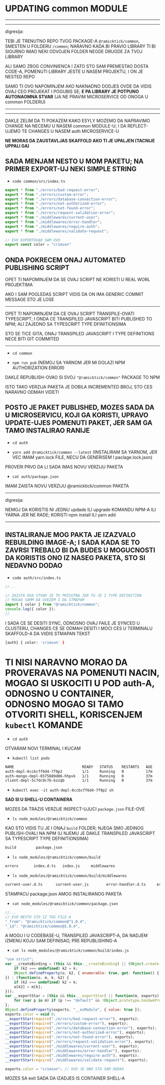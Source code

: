 # UPDATING common MODULE

***
***

digresija:

TEBI JE TRENUTNO REPO TVOG PACKAGE-A `@ramicktick/common`, SMESTEN U FOLDERU `/common`; NARAVNO KADA BI PRAVIO LIBRARY TI BI SIGURNO IMAO NEKI ODVOJEN FOLDER NEGDE DRUGDE ZA TVOJ LIBRARY

ALI SAMO ZBOG CONVINIENCA I ZATO STO SAM PREMESTAO DOSTA CODE-A, POMENUTI LIBRARY JESTE U NASEM PROJEKTU, I ON JE NESTED REPO

SAMO TI OVO NAPOMINJEM AKO NAKNADNO DODJES OVDE DA VIDIS OVAJ CEO PROJEKAT I POGUBIS SE; **E PA LIBRARY JE POTPUNO AUTONAOMNA STVAR** (JA NE PRAVIM MICROSERVICE OD ONOGA U common FOLDERU)

***
***

DAKLE ZELIM DA TI POKAZEM KAKO ESYLY MOZEMO DA NAPRAVIMO CHANGE NA NECEMU U NASEM common MODULE-U; I DA REFLECT-UJEMO TE CHANGES U NASEM auth MICROSERVICE-U

**NE MORAS DA ZAUSTAVLJAS SKAFFOLD AKO TI JE UPALJEN (TACNIJE UPPALI GA)**

## SADA MENJAM NESTO U MOM PAKETU; NA PRIMER EXPORT-UJ NEKI SIMPLE STRING

- `code common/src/index.ts`

```ts
export * from "./errors/bad-request-error";
export * from "./errors/custom-error";
export * from "./errors/database-connection-error";
export * from "./errors/not-authorized-error";
export * from "./errors/not-found-error";
export * from "./errors/request-validation-error";
export * from "./middlewares/current-user";
export * from "./middlewares/error-handler";
export * from "./middlewares/require-auth";
export * from "./middlewares/validate-request";

// EVO EXPORTOVAO SAM OVO
export const color = "crimson"

```

## ONDA POKRECEM ONAJ AUTOMATED PUBLISHING SCRIPT

OPET TI NAPOMINJEM DA SE OVAJ SCRIPT NE KORISTI U REAL WORL PROJEKTIMA

AKO I SAM POGLEDAS SCRIPT VIDIS DA ON IMA GENERIC COMMIT MESSAGE STO JE LOSE

***

OPET TI NAPOMINJEM DA CE OVAJ SCRIPT TRANSPILE-OVATI TYPESCRIPT; I ONDA CE TRANSPILED JAVASCRIPT BITI PUBLISHED TO NPM; ALI ZAJEDNO SA TYPESCRIPT TYPE DFINITIONSIMA

STO SE TICE GITA, ONAJ TRANSPILED JAVASCRIPT I TYPE DEFINITIONS NECE BITI GIT COMMITED

***

- `cd common`

- `npm run pub` (NEMOJ SA YARNOM JER MI DOLAZI NPM AUTHORIZATION ERROR)

DAKLE REPUBLISH-OVAO SI SVOJ `"@ramicktick/common"` PACKAGE TO NPM

ISTO TAKO VERZIJA PAKETA JE DOBILA INCREMENTED BROJ, STO CES NARAVNO ODMAH VIDETI

## POSTO JE PAKET PUBLISHED, MOZES SADA DA U MICROSERVICU, KOJI GA KORISTI, UPRAVO UPDATE-UJES POMENUTI PAKET, JER SAM GA TAMO INSTALIRAO RANIJE

- `cd auth`

- `yarn add @ramicktick/common --latest` (INSTALIRAM SA YARNOM, JER VEC IMAM yarn.lock FILE, NECU DA GENERISEM I paclage.lock.json)

PROVERI PRVO DA LI SADA IMAS NOVU VERZIJU PAKETA

- `cat auth/package.json`

IMAM ZAISTA NOVU VERZIJU @ramicktick/common PAKETA

***

digresija:

NEMOJ DA KORISTIS NI JEDNU updade ILI upgrade KOMANDU NPM-A ILI YARNA JER NE RADE; KORISTI npm install ILI yarn add

***

## INSTALIRANJE MOG PAKTA JE IZAZVALO REBUILDING IMAGE-A; I SADA KADA SE TO ZAVRSI TREBALO BI DA BUDES U MOGUCNOSTI DA KORISTIS ONO IZ NASEG PAKETA, STO SI NEDAVNO DODAO

- `code auth/src/index.ts`

```ts
//...

// ZAISTA OVA STVAR JE TU PRISUTNA JER TU JE I TYPE DEFINITION
// MOGAO SAMM DA UVEZEM I DA STMAPAM
import { color } from "@ramicktick/common";
console.log({ color });
//
```

I SADA CE SE DESITI SYNC, ODNOSNO OVAJ FAILE JE SYNCED U CLUSTERU, CHANGES CE SE ODMAH DESITI I MOCI CES U TERMINALU SKAFFOLD-A DA VIIDIS STMAPAN TEKST

```zsh
[auth] { color: 'crimson' }
```

# TI NISI NARAVNO MORAO DA PROVERAVAS NA POMENUTI NACIN, MOGAO SI USKOCITI U POD auth-A, ODNOSNO U CONTAINER, ODNOSNO MOGAO SI TAMO OTVORITI SHELL, KORISCENJEM `kubectl` KOMANDE

- `cd auth`

OTVARAM NOVI TERMINAL I KUCAM

- `kubectl list pods`

```sh
NAME                               READY   STATUS    RESTARTS   AGE
auth-depl-6ccbcff6d4-7f9p2         1/1     Running   0          17m
auth-mongo-depl-6575689d86-hhpvk   1/1     Running   0          37m
client-depl-5c7dc9c7b-kzzqb        1/1     Running   0          37m
```

- `kubectl exec -it auth-depl-6ccbcff6d4-7f9p2 sh`

**SAD SI U SHELL-U CONTAINERA**

MOZES DA TRAZIS VERZIJE INSPECT-UJUCI `package.json` FILE-OVE

- `ls node_modules/@ramicktick/common`

KAO STO VIDIS TU JE I ONAJ `build` FOLDER; NJEGA SMO JEDINOG PUBLISH-OVALI NA NPM (U NJEMU JE DAKLE TRANSPILED JAVASCRIPT SA TYPESCRIPT TYPE DEFINITIONSIMA)

```zsh
build         package.json
```

- `ls node_modules/@ramicktick/common/build`

```zsh
errors       index.d.ts   index.js     middlewares
```

- `ls node_modules/@ramicktick/common/build/middlewares`

```zsh
current-user.d.ts      current-user.js        error-handler.d.ts     error-handler.js       require-auth.d.ts      require-auth.js        validate-request.d.ts  validate-request.js
```

STAMPACU package.json AMOG INSTALIRANOG PAKETA

- `cat node_modules/@ramicktick/common/package.json`

```js
//...
// EVO NESTO STO IZ TOG FILE-A 
"_from": "@ramicktick/common@^1.0.4",
"_id": "@ramicktick/common@1.0.4",
```

A MOGU I U CODEBASE-U, TRANSPILED JAVASCRIPT-A, DA NADJEM IZMENU KOJU SAM DEFINISAO, PRE REPUBLISHING-A

- `cat ls node_modules/@ramicktick/common/build/index.js`

```js
"use strict";
var __createBinding = (this && this.__createBinding) || (Object.create ? (function(o, m, k, k2) {
    if (k2 === undefined) k2 = k;
    Object.defineProperty(o, k2, { enumerable: true, get: function() { return m[k]; } });
}) : (function(o, m, k, k2) {
    if (k2 === undefined) k2 = k;
    o[k2] = m[k];
}));
var __exportStar = (this && this.__exportStar) || function(m, exports) {
    for (var p in m) if (p !== "default" && !Object.prototype.hasOwnProperty.call(exports, p)) __createBinding(exports, m, p);
};
Object.defineProperty(exports, "__esModule", { value: true });
exports.color = void 0;
__exportStar(require("./errors/bad-request-error"), exports);
__exportStar(require("./errors/custom-error"), exports);
__exportStar(require("./errors/database-connection-error"), exports);
__exportStar(require("./errors/not-authorized-error"), exports);
__exportStar(require("./errors/not-found-error"), exports);
__exportStar(require("./errors/request-validation-error"), exports);
__exportStar(require("./middlewares/current-user"), exports);
__exportStar(require("./middlewares/error-handler"), exports);
__exportStar(require("./middlewares/require-auth"), exports);
__exportStar(require("./middlewares/validate-request"), exports);

exports.color = "crimson"; // OVO JE ONO STA SAM DODAO 

```

MOZES SA exit SADA DA IZADJES IS CONTAINER SHELL-A
